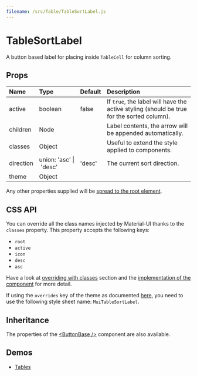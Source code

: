 ```yaml
---
filename: /src/Table/TableSortLabel.js
---
```


<!--- This documentation is automatically generated, do not try to edit it. -->

# TableSortLabel

A button based label for placing inside `TableCell` for column sorting.

## Props

| Name | Type | Default | Description |
|:-----|:-----|:--------|:------------|
| active | boolean | false | If `true`, the label will have the active styling (should be true for the sorted column). |
| children | Node |  | Label contents, the arrow will be appended automatically. |
| classes | Object |  | Useful to extend the style applied to components. |
| direction | union:&nbsp;'asc'&nbsp;&#124;<br>&nbsp;'desc'<br> | 'desc' | The current sort direction. |
| theme | Object |  |  |

Any other properties supplied will be [spread to the root element](/customization/api#spread).

## CSS API

You can override all the class names injected by Material-UI thanks to the `classes` property.
This property accepts the following keys:
- `root`
- `active`
- `icon`
- `desc`
- `asc`

Have a look at [overriding with classes](/customization/overrides#overriding-with-classes) section
and the [implementation of the component](https://github.com/callemall/material-ui/tree/v1-beta/src/Table/TableSortLabel.js)
for more detail.

If using the `overrides` key of the theme as documented
[here](/customization/themes#customizing-all-instances-of-a-component-type),
you need to use the following style sheet name: `MuiTableSortLabel`.

## Inheritance

The properties of the [&lt;ButtonBase /&gt;](/api/button-base) component are also available.

## Demos

- [Tables](/demos/tables)

